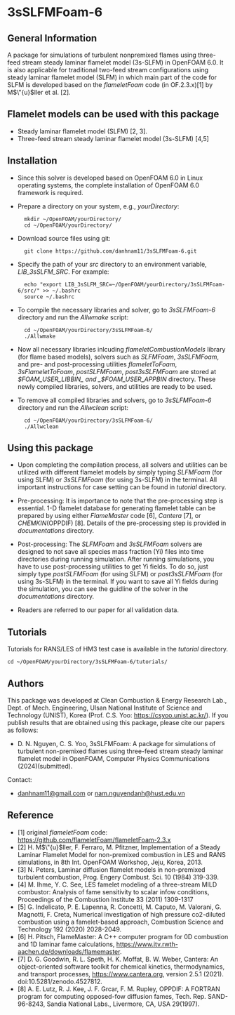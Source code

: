 # 3sSLFMFoam-6

## General Information
A package for simulations of turbulent nonpremixed flames using three-feed stream steady laminar flamelet model (3s-SLFM) in OpenFOAM 6.0. It is also applicable for traditional two-feed stream configurations using steady laminar flamelet model (SLFM) in which main part of the code for SLFM is developed based on the _flameletFoam_ code (in OF.2.3.x)[1] by M$\"{u}$ller et al. [2].

## Flamelet models can be used with this package
- Steady laminar flamelet model (SLFM) [2, 3].
- Three-feed stream steady laminar flamelet model (3s-SLFM) [4,5]

## Installation
- Since this solver is developed based on OpenFOAM 6.0 in Linux operating systems, the complete installation of OpenFOAM 6.0 framework is required. 
- Prepare a directory on your system, e.g., _yourDirectory_:

		mkdir ~/OpenFOAM/yourDirectory/
		cd ~/OpenFOAM/yourDirectory/	
- Download source files using git: 

		git clone https://github.com/danhnam11/3sSLFMFoam-6.git

- Specify the path of your _src_ directory to an environment variable, _LIB_3sSLFM_SRC_. For example:

		echo "export LIB_3sSLFM_SRC=~/OpenFOAM/yourDirectory/3sSLFMFoam-6/src/" >> ~/.bashrc
		source ~/.bashrc
- To compile the necessary libraries and solver, go to _3sSLFMFoam-6_ directory and run the _Allwmake_ script:

		cd ~/OpenFOAM/yourDirectory/3sSLFMFoam-6/
		./Allwmake

- Now all necessary libraries inlcuding _flameletCombustionModels_ library (for flame based models), solvers such as _SLFMFoam_, _3sSLFMFoam_, and pre- and post-processing utilities _flameletToFoam_, _3sFlameletToFoam_, _postSLFMFoam_, _post3sSLFMFoam_ are stored at _$FOAM_USER_LIBBIN_ and _$FOAM_USER_APPBIN_ directory. These newly compiled libraries, solvers, and utilities are ready to be used.

- To remove all compiled libraries and solvers, go to _3sSLFMFoam-6_ directory and run the _Allwclean_ script:

		cd ~/OpenFOAM/yourDirectory/3sSLFMFoam-6/
		./Allwclean

## Using this package 
- Upon completing the compilation process, all solvers and utilities can be utilized with different flamelet models by simply typing _SLFMFoam_ (for using SLFM) or _3sSLFMFoam_ (for using 3s-SLFM) in the terminal. All important instructions for case setting can be found in _tutorial_ directory. 
- Pre-processing: It is importance to note that the pre-processing step is essential. 1-D flamelet database for generating flamelet table can be prepared by using either _FlameMaster_ code [6], _Cantera_ [7], or _CHEMKIN_(OPPDIF) [8]. Details of the pre-processing step is provided in _documentations_ directory. 
- Post-processing: The _SLFMFoam_ and _3sSLFMFoam_ solvers are designed to not save all species mass fraction (Yi) files into time directories during running simulation. After running simulations, you have to use post-processing utilities to get Yi fields. To do so, just simply type _postSLFMFoam_ (for using SLFM) or _post3sSLFMFoam_ (for using 3s-SLFM) in the terminal. If you want to save all Yi fields during the simulation, you can see the guidline of the solver in the _documentations_ directory.

- Readers are referred to our paper for all validation data.

## Tutorials
Tutorials for RANS/LES of HM3 test case is available in the _tutorial_ directory.

	cd ~/OpenFOAM/yourDirectory/3sSLFMFoam-6/tutorials/

## Authors 
This package was developed at Clean Combustion & Energy Research Lab., Dept. of Mech. Engineering, Ulsan National Institute of Science and Technology (UNIST), Korea (Prof. C.S. Yoo: https://csyoo.unist.ac.kr/). If you publish results that are obtained using this package, please cite our papers as follows:
- D. N. Nguyen, C. S. Yoo, 3sSLFMFoam: A package for simulations of turbulent non-premixed flames using three-feed stream steady laminar flamelet model in OpenFOAM, Computer Physics Communications (2024)(submitted).

Contact:
- danhnam11@gmail.com or nam.nguyendanh@hust.edu.vn 

## Reference
- [1] original _flameletFoam_ code: https://github.com/flameletFoam/flameletFoam-2.3.x
- [2] H. M$\"{u}$ller, F. Ferraro, M. Pfitzner, Implementation of a Steady Laminar Flamelet Model for non-premixed combustion in LES and RANS simulations, in 8th Int. OpenFOAM Workshop, Jeju, Korea, 2013.
- [3] N. Peters, Laminar diffusion flamelet models in non-premixed turbulent combustion, Prog. Engery Combust. Sci. 10 (1984) 319-339.
- [4] M. Ihme, Y. C. See, LES famelet modeling of a three-stream MILD combustor: Analysis of fame
sensitivity to scalar infow conditions, Proceedings of the Combustion Institute 33 (2011) 1309-1317
- [5] G. Indelicato, P. E. Lapenna, R. Concetti, M. Caputo, M. Valorani, G. Magnotti, F. Creta, Numerical
investigation of high pressure co2-diluted combustion using a famelet-based approach, Combustion
Science and Technology 192 (2020) 2028-2049.
- [6] H. Pitsch, FlameMaster: A C++ computer program for 0D combustion and 1D laminar fame calculations, https://www.itv.rwth-aachen.de/downloads/flamemaster.
- [7] D. G. Goodwin, R. L. Speth, H. K. Moffat, B. W. Weber, Cantera: An object-oriented software toolkit
for chemical kinetics, thermodynamics, and transport processes, https://www.cantera.org, version
2.5.1 (2021). doi:10.5281/zenodo.4527812. 
- [8] A. E. Lutz, R. J. Kee, J. F. Grcar, F. M. Rupley, OPPDIF: A FORTRAN program for computing
opposed-fow diffusion fames, Tech. Rep. SAND-96-8243, Sandia National Labs., Livermore, CA, USA
29(1997).